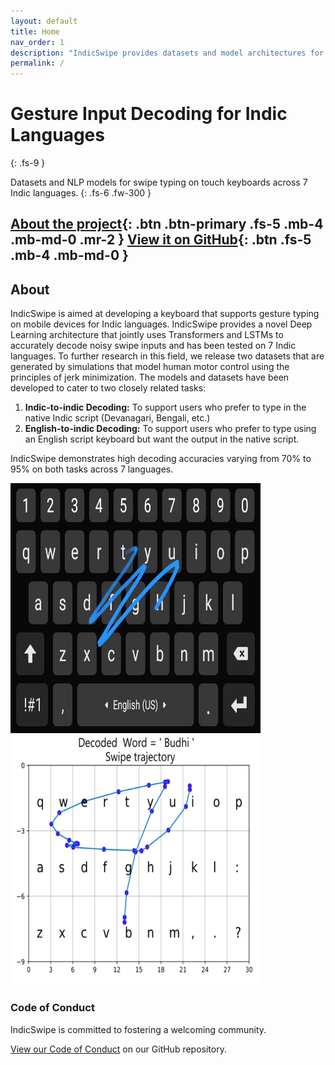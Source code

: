 ```yaml
---
layout: default
title: Home
nav_order: 1
description: "IndicSwipe provides datasets and model architectures for decoding gesture inputs for swipe typing on touch keyboards for over 7 Indic languages."
permalink: /
---
```


# Gesture Input Decoding for Indic Languages
{: .fs-9 }

Datasets and NLP models for swipe typing on touch keyboards across 7 Indic languages.
{: .fs-6 .fw-300 }

[About the project](#About){: .btn .btn-primary .fs-5 .mb-4 .mb-md-0 .mr-2 } [View it on GitHub](https://github.com/emilbiju/indic_swipe){: .btn .fs-5 .mb-4 .mb-md-0 }
---

## About

IndicSwipe is aimed at developing a keyboard that supports gesture typing on mobile devices for Indic languages. IndicSwipe provides a novel Deep Learning architecture that jointly uses Transformers and LSTMs to accurately decode noisy swipe inputs and has been tested on 7 Indic languages. To further research in this field, we release two datasets that are generated by simulations that model human motor control using the principles of jerk minimization. The models and datasets have been developed to cater to two closely related tasks:

1. **Indic-to-indic Decoding:** To support users who prefer to type in the native Indic script (Devanagari, Bengali, etc.)
2. **English-to-indic Decoding:** To support users who prefer to type using an English script keyboard but want the output in the native script.

IndicSwipe demonstrates high decoding accuracies varying from 70% to 95% on both tasks across 7 languages.

<p align="left">
   <img src="assets/images/gesture_sample.jpg" width=400 height=400> <img src="assets/images/simulated_gesture_sample.png" width=400 height=400>
</p>


### Code of Conduct

IndicSwipe is committed to fostering a welcoming community.

[View our Code of Conduct](https://github.com/pmarsceill/just-the-docs/tree/master/CODE_OF_CONDUCT.md) on our GitHub repository.
